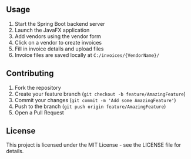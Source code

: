 
## Usage

1. Start the Spring Boot backend server
2. Launch the JavaFX application
3. Add vendors using the vendor form
4. Click on a vendor to create invoices
5. Fill in invoice details and upload files
6. Invoice files are saved locally at `C:/invoices/{VendorName}/`

## Contributing

1. Fork the repository
2. Create your feature branch (`git checkout -b feature/AmazingFeature`)
3. Commit your changes (`git commit -m 'Add some AmazingFeature'`)
4. Push to the branch (`git push origin feature/AmazingFeature`)
5. Open a Pull Request

## License

This project is licensed under the MIT License - see the LICENSE file for details. 
